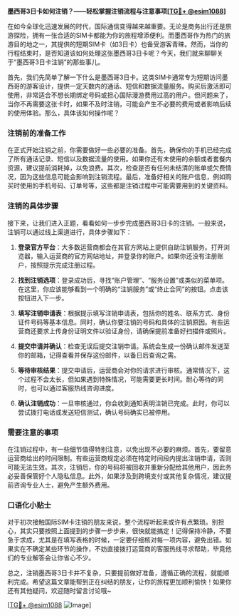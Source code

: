 **墨西哥3日卡如何注销？——轻松掌握注销流程与注意事项[[TG💪+ @esim1088](https://t.me/s/esim1088)]**

在如今全球化迅速发展的时代，国际通信变得越来越重要。无论是商务出行还是旅游探险，拥有一张合适的SIM卡都能为你的旅程增添便利。而墨西哥作为热门的旅游目的地之一，其提供的短期SIM卡（如3日卡）也备受游客青睐。然而，当你的行程结束时，是否知道该如何处理这张墨西哥3日卡呢？今天，我们就来聊聊关于“墨西哥3日卡注销”的那些事儿。

首先，我们先简单了解一下什么是墨西哥3日卡。这类SIM卡通常专为短期访问墨西哥的游客设计，提供一定天数内的通话、短信和数据流量服务。购买后激活即可使用，非常适合不想长期绑定号码或担心国际漫游费用过高的用户。但问题来了，当你不再需要这张卡时，如果不及时注销，可能会产生不必要的费用或者影响后续的使用体验。那么，具体该如何操作呢？

### 注销前的准备工作

在正式开始注销之前，你需要做好一些必要的准备。首先，确保你的手机已经完成了所有通话记录、短信以及数据流量的使用。如果你还有未使用的余额或者套餐内资源，建议提前消耗掉，以免浪费。其次，检查是否有任何未结清的账单或欠费情况，因为这些信息可能会影响到注销流程。最后，准备好相关的账户信息，例如购买时使用的手机号码、订单号等，这些都是注销过程中可能需要用到的关键资料。

### 注销的具体步骤

接下来，让我们进入正题，看看如何一步步完成墨西哥3日卡的注销。一般来说，注销可以通过线上渠道进行，具体步骤如下：

1. **登录官方平台**：大多数运营商都会在其官方网站上提供自助注销服务。打开浏览器，输入运营商的官方网站地址，并登录你的账户。如果你还没有注册账户，按照提示完成注册过程。
   
2. **找到注销选项**：登录成功后，寻找“账户管理”、“服务设置”或类似的菜单项。在这里，你应该能够看到一个明确的“注销服务”或“终止合同”的按钮。点击该按钮进入下一步。

3. **填写注销申请表**：根据提示填写注销申请表，包括你的姓名、联系方式、身份证件号码等基本信息。同时，确认你要注销的号码和具体的注销原因。有些运营商还要求上传身份证明文件以验证身份，请确保提前准备好扫描件或照片。

4. **提交申请并确认**：检查无误后提交注销申请。系统会生成一份确认邮件发送至你的邮箱，记得查看并保存这份邮件，以备日后查询之需。

5. **等待审核结果**：提交申请后，运营商会对你的请求进行审核。通常情况下，这个过程不会太长，但如果遇到特殊情况，可能需要更长时间。耐心等待的同时，也可以通过客服热线咨询进度。

6. **确认注销成功**：一旦审核通过，你会收到通知表明注销已完成。此时，你可以尝试拨打电话或发送短信测试，确认号码确实已被停用。

### 需要注意的事项

在注销过程中，有一些细节值得特别注意，以免出现不必要的麻烦。首先，要留意运营商给出的时间限制。有些运营商规定必须在特定时间段内提出注销申请，否则可能无法生效。其次，注销后，你的号码将被回收并重新分配给其他用户，因此务必妥善保管好个人隐私信息。此外，如果涉及到跨境支付或其他复杂情况，建议提前咨询专业人士，避免产生额外费用。

### 口语化小贴士

对于初次接触国际SIM卡注销的朋友来说，整个流程听起来或许有点繁琐。别担心，其实只要按照上面提到的步骤一步步来，很快就能搞定！记得保持冷静，不要急于求成，尤其是在填写表格的时候，一定要仔细核对每一项内容，避免出错。如果实在不确定某些环节的操作，不妨直接拨打运营商的客服热线寻求帮助，毕竟他们的专业解答会让你省心不少。

总之，注销墨西哥3日卡并不复杂，只要提前做好准备，遵循正确的流程，就能顺利完成。希望这篇文章能帮到正在纠结的朋友，让你的旅程更加顺利愉快！如果你还有其他疑问，欢迎随时留言讨论哦~

[[TG💪+ @esim1088](https://t.me/s/esim1088) ![Image](https://i.postimg.cc/4NQfJmqS/Snipaste-2025-05-13-00-14-12.png)]